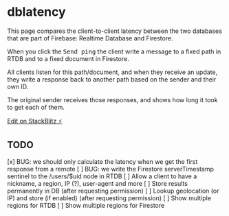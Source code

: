 # dblatency

This page compares the client-to-client latency between the two databases that are part of Firebase: Realtime Database and Firestore.

When you click the <kbd>Send ping</kbd> the client write a message to a fixed path in RTDB and to a fixed document in Firestore.

All clients listen for this path/document, and when they receive an update, they write a response back to another path based on the sender and their own ID.

The original sender receives those responses, and shows how long it took to get each of them.

[Edit on StackBlitz ⚡️](https://stackblitz.com/edit/dblatency)

## TODO

[x] BUG: we should only calculate the latency when we get the first response from a remote
[ ] BUG: we write the Firestore serverTimestamp sentinel to the /users/$uid node in RTDB
[ ] Allow a client to have a nickname, a region, IP (?), user-agent and more
[ ] Store results permanently in DB (after requesting permission)
[ ] Lookup geolocation (or IP) and store (if enabled) (after requesting permission)
[ ] Show multiple regions for RTDB
[ ] Show multiple regions for Firestore

